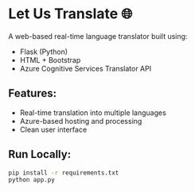 # Let Us Translate 🌐

A web-based real-time language translator built using:
- Flask (Python)
- HTML + Bootstrap
- Azure Cognitive Services Translator API


## Features:
- Real-time translation into multiple languages
- Azure-based hosting and processing
- Clean user interface


## Run Locally:
```bash
pip install -r requirements.txt
python app.py

